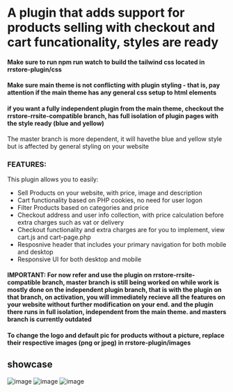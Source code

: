 # A plugin that adds support for products selling with checkout and cart funcationality, styles are ready
#### Make sure to run npm run watch to build the tailwind css located in rrstore-plugin/css
#### Make sure main theme is not conflicting with plugin styling - that is, pay attention if the main theme has any general css setup to html elements
#### if you want a fully independent plugin from the main theme, checkout the rrstore-rrsite-compatible branch, has full isolation of plugin pages with the style ready (blue and yellow)
The master branch is more dependent, it will havethe blue and yellow style but is affected by general styling on your website

### FEATURES:
This plugin allows you to easily: 
- Sell Products on your website, with price, image and description
- Cart functionality based on PHP cookies, no need for user logon
- Filter Products based on categories and price
- Checkout address and user info collection, with price calculation before extra charges such as vat or delivery
- Checkout functionality and extra charges are for you to implement, view cart.js and cart-page.php
- Resposnive header that includes your primary navigation for both mobile and desktop
- Responsive UI for both desktop and mobile

#### IMPORTANT: For now refer and use the plugin on rrstore-rrsite-compatible branch, master branch is still being worked on while work is mostly done on the independent plugin branch, that is with the plugin on that branch, on activation, you will immediately recieve all the features on your website without further modification on your end. and the plugin there runs in full isolation, independent from the main theme. and masters branch is currently outdated

#### To change the logo and default pic for products without a picture, replace their respective images (png or jpeg) in rrstore-plugin/images

## showcase
![image](https://github.com/user-attachments/assets/831ced4d-be3f-44e7-a85d-70f867cdbd8d)
![image](https://github.com/user-attachments/assets/5e2fe06e-4fb8-4827-a60d-b6d65298f443)
![image](https://github.com/user-attachments/assets/badde5dd-ee15-4bcd-822b-f72745467c96)

